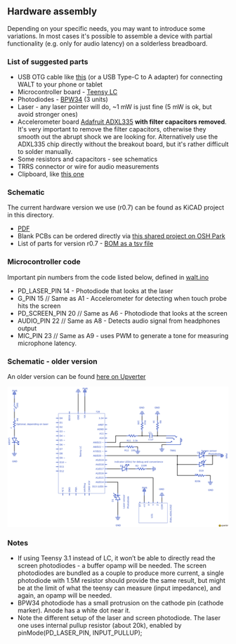 ## Hardware assembly ##
Depending on your specific needs, you may want to introduce some variations.
In most cases it's possible to assemble a device with partial functionality (e.g. only for audio latency) on a solderless breadboard.

### List of suggested parts ###

 * USB OTG cable like
   [this](http://www.amazon.com/Generic-Micro-Cable-Cellphone-Tablet/dp/B00AYPEL56)
   (or a USB Type-C to A adapter)
   for connecting WALT to your phone or tablet
 * Microcontroller board - [Teensy LC](https://www.pjrc.com/teensy/teensyLC.html)
 * Photodiodes - [BPW34](http://www.digikey.com/product-detail/en/osram-opto-semiconductors-inc/BPW34/475-1070-ND/607274) (3 units)
 * Laser - any laser pointer will do, ~1 mW is just fine (5 mW is ok, but avoid stronger ones)
 * Accelerometer board [Adafruit ADXL335](https://www.adafruit.com/product/163) **with filter capacitors removed**.
   It's very important to remove the filter capacitors, otherwise they smooth out the abrupt shock we are looking for.
   Alternatively use the ADXL335 chip directly without the breakout board, but it's rather difficult to solder manually.
 * Some resistors and capacitors - see schematics
 * TRRS connector or wire for audio measurements
 * Clipboard, like [this one](https://upload.wikimedia.org/wikipedia/commons/c/c0/Wood-clipboard.jpg)

### Schematic ###
The current hardware version we use (r0.7) can be found as KiCAD project in this directory.
 * [PDF](WALT_schematic.pdf)
 * Blank PCBs can be ordered directly via [this shared project on OSH Park](https://oshpark.com/shared_projects/M5Z8fYCX)
 * List of parts for version r0.7 - [BOM as a tsv file](WALT_bom_r07.tsv)


### Microcontroller code ###

Important pin numbers from the code listed below, defined in [walt.ino](../arduino/walt/walt.ino)

 * PD_LASER_PIN 14 - Photodiode that looks at the laser
 * G_PIN 15 // Same as A1 - Accelerometer for detecting when touch probe hits the screen
 * PD_SCREEN_PIN 20 // Same as A6 - Photodiode that looks at the screen
 * AUDIO_PIN 22 // Same as A8 - Detects audio signal from headphones output
 * MIC_PIN 23 // Same as A9 - uses PWM to generate a tone for measuring microphone latency.

### Schematic - older version ###
An older version can be found
[here on Upverter](https://upverter.com/kamrik/8af1f3b04e47ab78/WALT_w_audio/)

![Slightly simplified WALT Schematic](WALT_schematic_simplified.png)


### Notes ###

 * If using Teensy 3.1 instead of LC, it won’t be able to directly read
   the screen photodiodes - a buffer opamp will be needed. The screen photodiodes
   are bundled as a couple to produce more current, a single photodiode with 1.5M
   resistor should provide the same result, but might be at the limit of what the
   teensy can measure (input impedance), and again, an opamp will be needed.
 * BPW34 photodiode has a small protrusion on the cathode pin (cathode marker).
   Anode has a white dot near it.
 * Note the different setup of the laser and screen photodiode. The laser one
   uses internal pullup resistor (about 20k), enabled by pinMode(PD_LASER_PIN,
   INPUT_PULLUP);
